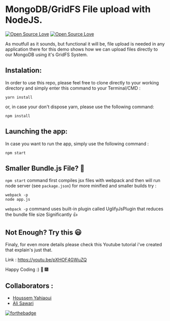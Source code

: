 # MongoDB/GridFS File upload with NodeJS.
[![Open Source Love](https://badges.frapsoft.com/os/v1/open-source.svg?v=102)](https://github.com/ellerbrock/open-source-badge/)
[![Open Source Love](https://badges.frapsoft.com/os/mit/mit.svg?v=102)](https://github.com/ellerbrock/open-source-badge/)

As moutfull as it sounds, but functional it will be, file upload is needed in any application
there for this demo shows how we can upload files directly to our MongoDB using it's GridFS System.

## Instalation:

In order to use this repo, please feel free to clone directly to your working directory and simply enter this command to your Terminal/CMD :

`yarn install`

or, in case your don't dispose yarn, please use the following command:

`npm install`

## Launching the app:

In case you want to run the app, simply use the following command : 

`npm start`


## Smaller Bundle.js File? :thinking:
`npm start` command first compiles jsx files with webpack and then will run node server (see `package.json`)
for more minified and smaller builds try :
```
webpack -p
node app.js
```

`webpack -p` command uses built-in plugin called UglifyJsPlugin that reduces the bundle file size Significantly :+1:


## Not Enough? Try this :smiley: 
Finaly, for even more details please check this Youtube tutorial i've created that explain's just that.

Link : https://youtu.be/pXHOF4GWuZQ

Happy Coding :) :tada: :fireworks:


## Collaborators :
 - [Houssem Yahiaoui](https://github.com/houssem-yahiaoui)
 - [Ali Sawari](https://github.com/AliSawari)

[![forthebadge](http://forthebadge.com/badges/built-with-love.svg)](https://github.com/houssem-yahiaoui/)
